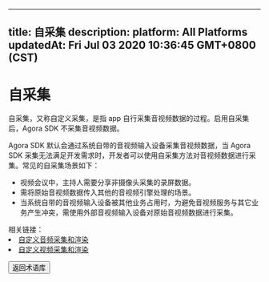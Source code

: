 
---
title: 自采集
description: 
platform: All Platforms
updatedAt: Fri Jul 03 2020 10:36:45 GMT+0800 (CST)
---
# 自采集
自采集，又称自定义采集，是指 app 自行采集音视频数据的过程。启用自采集后，Agora SDK 不采集音视频数据。

Agora SDK 默认会通过系统自带的音视频输入设备采集音视频数据，当 Agora SDK 采集无法满足开发需求时，开发者可以使用自采集方法对音视频数据进行采集。常见的自采集场景如下：

- 视频会议中，主持人需要分享非摄像头采集的录屏数据。
- 需将原始音视频数据传入其他的音视频引擎处理的场景。
- 当系统自带的音视频输入设备被其他业务占用时，为避免音视频服务与其它业务产生冲突，需使用外部音视频输入设备对原始音视频数据进行采集。

<div class="alert info">相关链接：<li><a href="https://docs.agora.io/cn/Interactive%20Broadcast/custom_audio_android?platform=Android">自定义音频采集和渲染</a></li><li><a href="https://docs.agora.io/cn/Interactive%20Broadcast/custom_video_android?platform=Android">自定义视频采集和渲染</a></li>
</div>

<a href="../../cn/Agora%20Platform/terms.md"><button>返回术语库</button></a>
